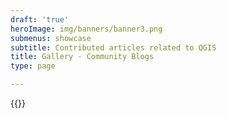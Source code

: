 ```yaml
---
draft: 'true'
heroImage: img/banners/banner3.png
submenus: showcase
subtitle: Contributed articles related to QGIS
title: Gallery - Community Blogs
type: page

---
```

{{<blogroll showcase="planet" >}}
